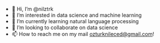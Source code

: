- 👋 Hi, I’m @nilztrk
- 👀 I’m interested in data science and machine learning
- 🌱 I’m currently learning natural language processing
- 💞️ I’m looking to collaborate on data science
- 📫 How to reach me on my mail ozturknileced@gmail.com!

<!---
nilztrk/nilztrk is a ✨ special ✨ repository because its `README.md` (this file) appears on your GitHub profile.
You can click the Preview link to take a look at your changes.
--->
